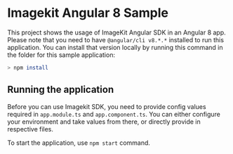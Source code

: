 # Imagekit Angular 8 Sample

This project shows the usage of ImageKit Angular SDK in an Angular 8 app. Please note that you need to have `@angular/cli v8.*.*` installed to run this application. You can install that version locally by running this command in the folder for this sample application:


```sh
> npm install
```

## Running the application

Before you can use Imagekit SDK, you need to provide config values required in `app.module.ts` and `app.component.ts`. You can either configure your environment and take values from there, or directly provide in respective files.

To start the application, use `npm start` command.